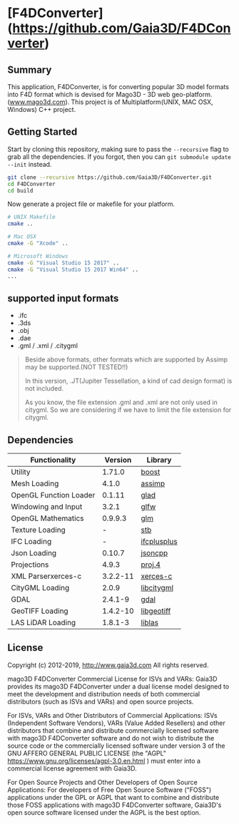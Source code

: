 ﻿# [F4DConverter] (https://github.com/Gaia3D/F4DConverter)

## Summary
This application, F4DConverter, is for converting popular 3D model formats into F4D format which is devised for Mago3D - 3D web geo-platform. (www.mago3d.com). This project is of Multiplatform(UNIX, MAC OSX, Windows) C++ project.

## Getting Started
Start by cloning this repository, making sure to pass the `--recursive` flag to grab all the dependencies.
If you forgot, then you can `git submodule update --init` instead.

```bash
git clone --recursive https://github.com/Gaia3D/F4DConverter.git
cd F4DConverter
cd build
```

Now generate a project file or makefile for your platform.

```bash
# UNIX Makefile
cmake ..

# Mac OSX
cmake -G "Xcode" ..

# Microsoft Windows
cmake -G "Visual Studio 15 2017" ..
cmake -G "Visual Studio 15 2017 Win64" ..
...
```

## supported input formats ##
- .ifc
- .3ds
- .obj
- .dae
- .gml / .xml / .citygml
  
> Beside above formats, other formats which are supported by Assimp may be supported.(NOT TESTED!!)
>
> In this version, .JT(Jupiter Tessellation, a kind of cad design format) is not included.
>  
> As you know, the file extension .gml and .xml are not only used in citygml. So we are considering if we have to limit the file extension for citygml.

## Dependencies

Functionality           | Version | Library
----------------------- | ------- | ------------------------------------------
Utility                 | 1.71.0 | [boost](https://github.com/boostorg/boost)
Mesh Loading            | 4.1.0 | [assimp](https://github.com/assimp/assimp)
OpenGL Function Loader  | 0.1.11 | [glad](https://github.com/Dav1dde/glad)
Windowing and Input     | 3.2.1 | [glfw](https://github.com/glfw/glfw)
OpenGL Mathematics      | 0.9.9.3 | [glm](https://github.com/g-truc/glm)
Texture Loading         | - | [stb](https://github.com/nothings/stb)
IFC Loading             | - | [ifcplusplus](https://github.com/ifcquery/ifcplusplus)
Json Loading            | 0.10.7 | [jsoncpp](https://github.com/open-source-parsers/jsoncpp)
Projections             | 4.9.3 | [proj.4](https://github.com/OSGeo/proj.4)
XML Parserxerces-c      | 3.2.2-11 | [xerces-c](https://github.com/apache/xerces-c)
CityGML Loading         | 2.0.9 | [libcitygml](https://github.com/jklimke/libcitygml)
GDAL                    | 2.4.1-9 | [gdal](https://github.com/OSGeo/gdal)
GeoTIFF Loading         | 1.4.2-10 | [libgeotiff](https://github.com/OSGeo/libgeotiff)
LAS LiDAR Loading       | 1.8.1-3 | [liblas](https://github.com/libLAS/libLAS)


## License
Copyright (c) 2012-2019, http://www.gaia3d.com
All rights reserved.

mago3D F4DConverter Commercial License for ISVs and VARs:
Gaia3D provides its mago3D F4DConverter under a dual license model designed
to meet the development and distribution needs of both commercial distributors
(such as ISVs and VARs) and open source projects.

For ISVs, VARs and Other Distributors of Commercial Applications:
ISVs (Independent Software Vendors), VARs (Value Added Resellers) and
other distributors that combine and distribute commercially licensed software with
mago3D F4DConverter software and do not wish to distribute the source code
or the commercially licensed software under version 3 of the GNU AFFERO GENERAL PUBLIC LICENSE
(the "AGPL" https://www.gnu.org/licenses/agpl-3.0.en.html ) must enter into
a commercial license agreement with Gaia3D.

For Open Source Projects and Other Developers of Open Source Applications:
For developers of Free Open Source Software ("FOSS") applications under the GPL or AGPL
that want to combine and distribute those FOSS applications with mago3D F4DConverter software,
Gaia3D's open source software licensed under the AGPL is the best option.
